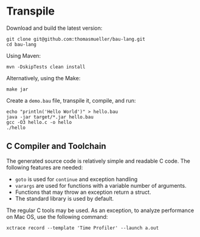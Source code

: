 # Transpile

Download and build the latest version:

    git clone git@github.com:thomasmueller/bau-lang.git
    cd bau-lang

Using Maven:

    mvn -DskipTests clean install

Alternatively, using the Make:

    make jar

Create a `demo.bau` file, transpile it, compile, and run:

    echo "println('Hello World')" > hello.bau
    java -jar target/*.jar hello.bau
    gcc -O3 hello.c -o hello
    ./hello

## C Compiler and Toolchain

The generated source code is relatively simple and readable C code.
The following features are needed:

* `goto` is used for `continue` and exception handling
* `varargs` are used for functions with a variable number of arguments.
* Functions that may throw an exception return a struct.
* The standard library is used by default.

The regular C tools may be used. As an exception, to analyze performance
on Mac OS, use the following command:

    xctrace record --template 'Time Profiler' --launch a.out
